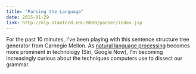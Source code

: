 ```yaml
---
title: "Parsing the Language"
date: 2015-01-29
link: http://nlp.stanford.edu:8080/parser/index.jsp
---
```

 For the past 10 minutes, I've been playing with this sentence structure tree generator from Carnegie Mellon. As [natural language processing](http://en.wikipedia.org/wiki/Natural_language_processing) becomes more prominent in technology (Siri, Google Now), I'm becoming increasingly curious about the techniques computers use to dissect our grammar.
